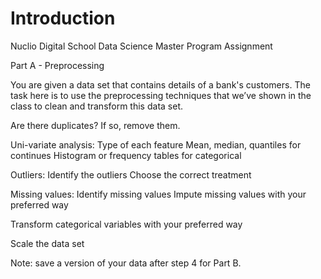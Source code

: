 # Introduction 

Nuclio Digital School Data Science Master Program Assignment

Part A - Preprocessing

You are given a data set that contains details of a bank's customers. The task here is to use the preprocessing techniques that we’ve shown in the class to clean and transform this data set. 

Are there duplicates? If so, remove them.

Uni-variate analysis:
Type of each feature
Mean, median, quantiles for continues
Histogram or frequency tables for categorical

Outliers:
Identify the outliers 
Choose the correct treatment

Missing values:
Identify missing values
Impute missing values with your preferred way

Transform categorical variables with your preferred way

Scale the data set

Note: save a version of your data after step 4 for Part B.
